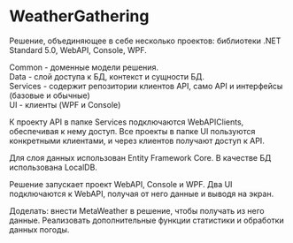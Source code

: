 # WeatherGathering
  
Решение, объединяющее в себе несколько проектов: библиотеки .NET Standard 5.0, WebAPI, Console, WPF.

Common - доменные модели решения.  
Data - слой доступа к БД, контекст и сущности БД.  
Services - содержит репозитории клиентов API, само API и интерфейсы (базовые и обычные)  
UI - клиенты (WPF и Console)  
  
К проекту API в папке Services подключаются WebAPIClients, обеспечивая к нему доступ.
Все проекты в папке UI пользуются конкретными клиентами, и через клиентов получают доступ к API.  
  
Для слоя данных использован Entity Framework Core. В качестве БД использована LocalDB.

Решение запускает проект WebAPI, Console и WPF. Два UI подключаются к WebAPI, получая от него данные и выводя на экран.  
  
Доделать: внести MetaWeather в решение, чтобы получать из него данные. Реализовать дополнительные функции статистики и обработки данных погоды.
